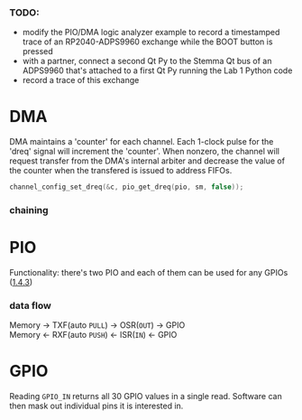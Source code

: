 ### TODO:

- modify the PIO/DMA logic analyzer example to record a timestamped trace of an RP2040-ADPS9960 exchange while the BOOT button is pressed
- with a partner, connect a second Qt Py to the Stemma Qt bus of an ADPS9960 that's attached to a first Qt Py running the Lab 1 Python code
- record a trace of this exchange

# DMA
DMA maintains a 'counter' for each channel. Each 1-clock pulse for the 'dreq' signal will increment the 'counter'. When nonzero, the channel will request transfer from the DMA's internal arbiter and decrease the value of the counter when the transfered is issued to address FIFOs. 
```c
channel_config_set_dreq(&c, pio_get_dreq(pio, sm, false));
```  
### chaining 

# PIO
Functionality: there's two PIO and each of them can be used for any GPIOs ([1.4.3](https://datasheets.raspberrypi.com/rp2040/rp2040-datasheet.pdf))
### data flow
Memory -> TXF(auto `PULL`) -> OSR(`OUT`) -> GPIO <br>
Memory <- RXF(auto `PUSH`) <- ISR(`IN`) <- GPIO


# GPIO 
Reading `GPIO_IN` returns all 30 GPIO values  in a single read. Software can then mask out
individual pins it is interested in.
